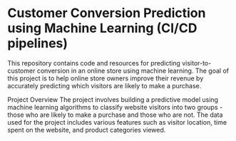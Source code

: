 # Customer Conversion Prediction using Machine Learning (CI/CD pipelines)

This repository contains code and resources for predicting visitor-to-customer conversion in an online store using machine learning. The goal of this project is to help online store owners improve their revenue by accurately predicting which visitors are likely to make a purchase.

Project Overview
The project involves building a predictive model using machine learning algorithms to classify website visitors into two groups - those who are likely to make a purchase and those who are not. The data used for the project includes various features such as visitor location, time spent on the website, and product categories viewed.
